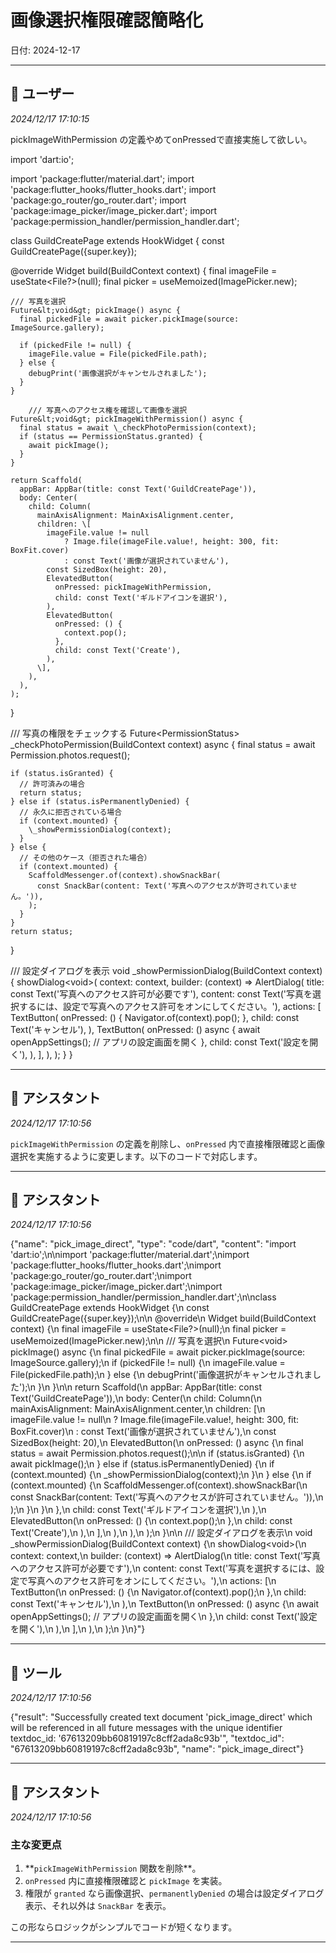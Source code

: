 # 画像選択権限確認簡略化

日付: 2024-12-17

---

## 👤 ユーザー
*2024/12/17 17:10:15*

pickImageWithPermission の定義やめてonPressedで直接実施して欲しい。

import 'dart:io';

import 'package:flutter/material.dart';
import 'package:flutter\_hooks/flutter\_hooks.dart';
import 'package:go\_router/go\_router.dart';
import 'package:image\_picker/image\_picker.dart';
import 'package:permission\_handler/permission\_handler.dart';

class GuildCreatePage extends HookWidget {
  const GuildCreatePage({super.key});

  @override
  Widget build(BuildContext context) {
    final imageFile = useState&lt;File?&gt;(null);
    final picker = useMemoized(ImagePicker.new);

    /// 写真を選択
    Future&lt;void&gt; pickImage() async {
      final pickedFile = await picker.pickImage(source: ImageSource.gallery);

      if (pickedFile != null) {
        imageFile.value = File(pickedFile.path);
      } else {
        debugPrint('画像選択がキャンセルされました');
      }
    }

        /// 写真へのアクセス権を確認して画像を選択
    Future&lt;void&gt; pickImageWithPermission() async {
      final status = await \_checkPhotoPermission(context);
      if (status == PermissionStatus.granted) {
        await pickImage();
      }
    }

    return Scaffold(
      appBar: AppBar(title: const Text('GuildCreatePage')),
      body: Center(
        child: Column(
          mainAxisAlignment: MainAxisAlignment.center,
          children: \[
            imageFile.value != null
                ? Image.file(imageFile.value!, height: 300, fit: BoxFit.cover)
                : const Text('画像が選択されていません'),
            const SizedBox(height: 20),
            ElevatedButton(
              onPressed: pickImageWithPermission,
              child: const Text('ギルドアイコンを選択'),
            ),
            ElevatedButton(
              onPressed: () {
                context.pop();
              },
              child: const Text('Create'),
            ),
          \],
        ),
      ),
    );
  }

  /// 写真の権限をチェックする
  Future&lt;PermissionStatus&gt; \_checkPhotoPermission(BuildContext context) async {
    final status = await Permission.photos.request();

    if (status.isGranted) {
      // 許可済みの場合
      return status;
    } else if (status.isPermanentlyDenied) {
      // 永久に拒否されている場合
      if (context.mounted) {
        \_showPermissionDialog(context);
      }
    } else {
      // その他のケース（拒否された場合）
      if (context.mounted) {
        ScaffoldMessenger.of(context).showSnackBar(
          const SnackBar(content: Text('写真へのアクセスが許可されていません。')),
        );
      }
    }
    return status;
  }

  /// 設定ダイアログを表示
  void \_showPermissionDialog(BuildContext context) {
    showDialog&lt;void&gt;(
      context: context,
      builder: (context) =&gt; AlertDialog(
        title: const Text('写真へのアクセス許可が必要です'),
        content: const Text('写真を選択するには、設定で写真へのアクセス許可をオンにしてください。'),
        actions: \[
          TextButton(
            onPressed: () {
              Navigator.of(context).pop();
            },
            child: const Text('キャンセル'),
          ),
          TextButton(
            onPressed: () async {
              await openAppSettings(); // アプリの設定画面を開く
            },
            child: const Text('設定を開く'),
          ),
        \],
      ),
    );
  }
}

---

## 🤖 アシスタント
*2024/12/17 17:10:56*

`pickImageWithPermission` の定義を削除し、`onPressed` 内で直接権限確認と画像選択を実施するように変更します。以下のコードで対応します。

---

## 🤖 アシスタント
*2024/12/17 17:10:56*

{"name": "pick\_image\_direct", "type": "code/dart", "content": "import 'dart:io';\\n\\nimport 'package:flutter/material.dart';\\nimport 'package:flutter\_hooks/flutter\_hooks.dart';\\nimport 'package:go\_router/go\_router.dart';\\nimport 'package:image\_picker/image\_picker.dart';\\nimport 'package:permission\_handler/permission\_handler.dart';\\n\\nclass GuildCreatePage extends HookWidget {\\n  const GuildCreatePage({super.key});\\n\\n  @override\\n  Widget build(BuildContext context) {\\n    final imageFile = useState&lt;File?&gt;(null);\\n    final picker = useMemoized(ImagePicker.new);\\n\\n    /// 写真を選択\\n    Future&lt;void&gt; pickImage() async {\\n      final pickedFile = await picker.pickImage(source: ImageSource.gallery);\\n      if (pickedFile != null) {\\n        imageFile.value = File(pickedFile.path);\\n      } else {\\n        debugPrint('画像選択がキャンセルされました');\\n      }\\n    }\\n\\n    return Scaffold(\\n      appBar: AppBar(title: const Text('GuildCreatePage')),\\n      body: Center(\\n        child: Column(\\n          mainAxisAlignment: MainAxisAlignment.center,\\n          children: \[\\n            imageFile.value != null\\n                ? Image.file(imageFile.value!, height: 300, fit: BoxFit.cover)\\n                : const Text('画像が選択されていません'),\\n            const SizedBox(height: 20),\\n            ElevatedButton(\\n              onPressed: () async {\\n                final status = await Permission.photos.request();\\n\\n                if (status.isGranted) {\\n                  await pickImage();\\n                } else if (status.isPermanentlyDenied) {\\n                  if (context.mounted) {\\n                    \_showPermissionDialog(context);\\n                  }\\n                } else {\\n                  if (context.mounted) {\\n                    ScaffoldMessenger.of(context).showSnackBar(\\n                      const SnackBar(content: Text('写真へのアクセスが許可されていません。')),\\n                    );\\n                  }\\n                }\\n              },\\n              child: const Text('ギルドアイコンを選択'),\\n            ),\\n            ElevatedButton(\\n              onPressed: () {\\n                context.pop();\\n              },\\n              child: const Text('Create'),\\n            ),\\n          \],\\n        ),\\n      ),\\n    );\\n  }\\n\\n  /// 設定ダイアログを表示\\n  void \_showPermissionDialog(BuildContext context) {\\n    showDialog&lt;void&gt;(\\n      context: context,\\n      builder: (context) =&gt; AlertDialog(\\n        title: const Text('写真へのアクセス許可が必要です'),\\n        content: const Text('写真を選択するには、設定で写真へのアクセス許可をオンにしてください。'),\\n        actions: \[\\n          TextButton(\\n            onPressed: () {\\n              Navigator.of(context).pop();\\n            },\\n            child: const Text('キャンセル'),\\n          ),\\n          TextButton(\\n            onPressed: () async {\\n              await openAppSettings(); // アプリの設定画面を開く\\n            },\\n            child: const Text('設定を開く'),\\n          ),\\n        \],\\n      ),\\n    );\\n  }\\n}"}

---

## 🔧 ツール
*2024/12/17 17:10:56*

{"result": "Successfully created text document 'pick\_image\_direct' which will be referenced in all future messages with the unique identifier textdoc\_id: '67613209bb60819197c8cff2ada8c93b'", "textdoc\_id": "67613209bb60819197c8cff2ada8c93b", "name": "pick\_image\_direct"}

---

## 🤖 アシスタント
*2024/12/17 17:10:56*

### 主な変更点
1. \*\*`pickImageWithPermission` 関数を削除\*\*。
2. `onPressed` 内に直接権限確認と `pickImage` を実装。
3. 権限が `granted` なら画像選択、`permanentlyDenied` の場合は設定ダイアログ表示、それ以外は `SnackBar` を表示。

この形ならロジックがシンプルでコードが短くなります。

---
